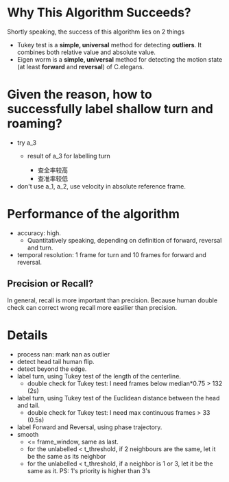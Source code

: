 # Why This Algorithm Succeeds?

Shortly speaking, the success of this algorithm lies on 2 things

* Tukey test is a **simple, universal** method for detecting **outliers**. It combines both relative value and absolute value.
* Eigen worm is a **simple, universal** method for detecting the motion state (at least **forward** and **reversal**) of C.elegans.



# Given the reason, how to successfully label shallow turn and roaming?

* try a_3
  * result of a_3 for labelling turn

    * 查全率较高
    * 查准率较低
* don't use a_1, a_2, use velocity in absolute reference frame.



# Performance of the algorithm

* accuracy: high.
  * Quantitatively speaking, depending on definition of forward, reversal and turn.
* temporal resolution: 1 frame for turn and 10 frames for forward and reversal.

## Precision or Recall?

In general, recall is more important than precision. Because human double check can correct wrong recall more easilier than precision.



# Details

* process nan: mark nan as outlier
* detect head tail human flip.
* detect beyond the edge.
* label turn, using Tukey test of the length of the centerline.
  * double check for Tukey test: I need frames below median*0.75 > 132 (2s)
* label turn, using Tukey test of the Euclidean distance between the head and tail.
  * double check for Tukey test: I need max continuous frames > 33 (0.5s)
* label Forward and Reversal, using phase trajectory.
* smooth
  * <= frame_window, same as last.
  * for the unlabelled < t_threshold, if 2 neighbours are the same, let it be the same as its neighbor
  * for the unlabelled < t_threshold, if a neighbor is 1 or 3, let it be the same as it. PS: 1's priority is higher than 3's

